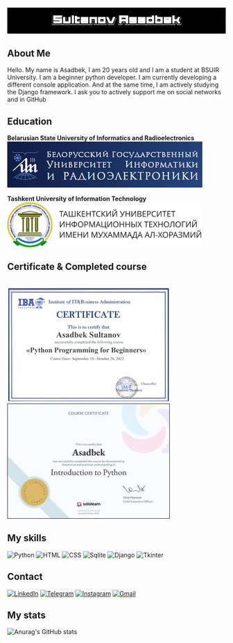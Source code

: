 

![Header](https://github.com/SultanovAsadbek/sultanovasadbek/blob/main/assets/name.gif)


## About Me
Hello.
My name is Asadbek, I am 20 years old and I am a student at BSUIR University. I am a beginner python developer. I am currently developing a different console application. And at the same time, I am actively studying the Django framework.
I ask you to actively support me on social networks and in GitHub

## Education
<b>Belarusian State University of Informatics and Radioelectronics</b>
<br> <img src="https://github.com/SultanovAsadbek/sultanovasadbek/blob/main/assets/bsuir.png"/>

<b>Tashkent University of Information Technology</b>
<br> <img src="https://github.com/SultanovAsadbek/sultanovasadbek/blob/main/assets/tuit.png"/>

## Certificate & Completed course
<br> <img src="https://github.com/SultanovAsadbek/sultanovasadbek/blob/main/assets/certificate.jpg"/>
<img src="https://github.com/SultanovAsadbek/sultanovasadbek/blob/main/assets/sololearn.jpg"/>

## My skills
![Python](https://img.shields.io/badge/Python-black?style=for-the-badge&logo=python&logoColor=yellow)
![HTML](https://img.shields.io/badge/HTML5-black?style=for-the-badge&logo=HTML5&logoColor=orange)
![CSS](https://img.shields.io/badge/CSS3-black?style=for-the-badge&logo=CSS3&logoColor=blue)
![Sqlite](https://img.shields.io/badge/sqlite3-black?style=for-the-badge&logo=sqlite&logoColor=blue)
![Django](https://img.shields.io/badge/Django-black?style=for-the-badge&logo=django&logoColor=green)
![Tkinter](https://img.shields.io/badge/Tkinter-black?style=for-the-badge&logo=)


## Contact
[![LinkedIn](https://img.shields.io/badge/LinkedIn-black?style=for-the-badge&logo=linkedin&logoColor=blue)](https://www.linkedin.com/feed/)
[![Telegram](https://img.shields.io/badge/Telegram-black?style=for-the-badge&logo=telegram)](https://t.me/sultanovvasadbek)
[![Instagram](https://img.shields.io/badge/Instagram-black?style=for-the-badge&logo=instagram)](https://instagram.com/asadbeksultanovv?igshid=ZDdkNTZiNTM=)
[![Gmail](https://img.shields.io/badge/gmail-black?style=for-the-badge&logo=gmail)](mailto:sultanovvasadbek0707@gmail.com)


## My stats
![Anurag's GitHub stats](https://github-readme-stats.vercel.app/api?username=sultanovasadbek&hide=contribs,prs&show_icons=true&theme=dark)
